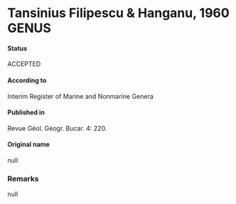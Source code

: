 Tansinius Filipescu & Hanganu, 1960 GENUS
=======

#### Status
ACCEPTED

#### According to
Interim Register of Marine and Nonmarine Genera

#### Published in
Revue Géol. Géogr. Bucar. 4: 220.

#### Original name
null

### Remarks
null